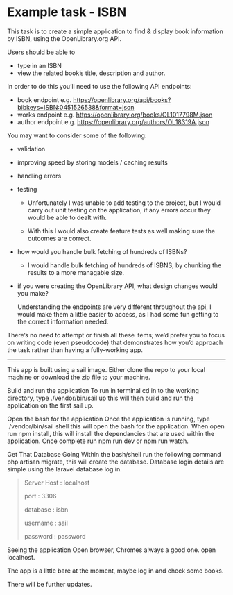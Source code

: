 # Example task - ISBN

This task is to create a simple application to find & display book information by ISBN, using the OpenLibrary.org API.

Users should be able to

- type in an ISBN
- view the related book’s title, description and author.

In order to do this you’ll need to use the following API endpoints:

- book endpoint e.g. https://openlibrary.org/api/books?bibkeys=ISBN:0451526538&format=json
- works endpoint e.g. https://openlibrary.org/books/OL1017798M.json
- author endpoint e.g. https://openlibrary.org/authors/OL18319A.json

You may want to consider some of the following:

- validation
- improving speed by storing models / caching results
- handling errors
- testing
  
    - Unfortunately I was unable to add testing to the project, but I would carry out unit testing on the application, if any errors occur they would be able to dealt with. 
    
    - With this I would also create feature tests as well making sure the outcomes are correct.

- how would you handle bulk fetching of hundreds of ISBNs?
    
    - I would handle bulk fetching of hundreds of ISBNS, by chunking the results to a more managable size.   

- if you were creating the OpenLibrary API, what design changes would you make?

    Understanding the endpoints are very different throughout the api, I would make them a little easier to access, as I had some fun getting to the correct information needed.

There’s no need to attempt or finish all these items; we’d prefer you to focus on writing code (even pseudocode) that demonstrates how you’d approach the task rather than having a fully-working app.

***

This app is built using a sail image. Either clone the repo to your local machine or download the zip file to your machine.

Build and run the application
To run in terminal cd in to the working directory, type ./vendor/bin/sail up this will then build and run the application on the first sail up.

Open the bash for the application
Once the application is running, type ./vendor/bin/sail shell this will open the bash for the application. When open run npm install, this will install the dependancies that are used within the application. Once complete run npm run dev or npm run watch.

Get That Database Going
Within the bash/shell run the following command php artisan migrate, this will create the database. Database login details are simple using the laravel database log in.

> Server Host : localhost
> 
> port : 3306 
> 
> database : isbn 
> 
> username : sail 
> 
> password : password

Seeing the application
Open browser, Chromes always a good one. open localhost.

The app is a little bare at the moment, maybe log in and check some books.

There will be further updates.
